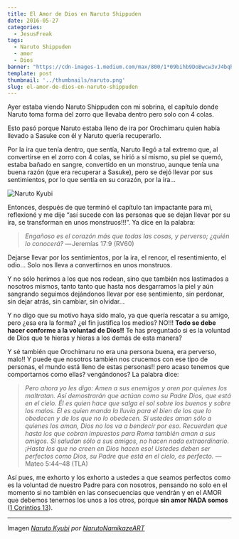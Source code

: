 ```yaml
---
title: El Amor de Dios en Naruto Shippuden
date: 2016-05-27
categories:
  - JesusFreak
tags:
  - Naruto Shippuden
  - amor
  - Dios
banner: "https://cdn-images-1.medium.com/max/800/1*09bihb9DoBwcw3vJ4bqh_Q.png"
template: post
thumbnail: '../thumbnails/naruto.png'
slug: el-amor-de-dios-en-naruto-shippuden
---
```


Ayer estaba viendo Naruto Shippuden con mi sobrina, el capítulo donde Naruto toma forma del zorro que llevaba dentro pero solo con 4 colas.

Esto pasó porque Naruto estaba lleno de ira por Orochimaru quien había llevado a Sasuke con él y Naruto quería recuperarlo.

Por la ira que tenía dentro, que sentía, Naruto llegó a tal extremo que, al convertirse en el zorro con 4 colas, se hirió a sí mismo, su piel se quemó, estaba bañado en sangre, convertido en un monstruo, aunque tenía una buena razón (que era recuperar a Sasuke), pero se dejó llevar por sus sentimientos, por lo que sentía en su corazón, por la ira…

![Naruto Kyubi](https://i.imgur.com/IdtsF8o.png)

Entonces, después de que terminó el capítulo tan impactante para mi, reflexioné y me dije “así sucede con las personas que se dejan llevar por su ira, se transforman en unos monstruos!!!”. Ya dice en la palabra:

> *Engañoso es el corazón más que todas las cosas, y perverso; ¿quién lo conocerá?*
> — Jeremías 17:9 (RV60)

Dejarse llevar por los sentimientos, por la ira, el rencor, el
resentimiento, el odio… Solo nos lleva a convertirnos en unos monstruos.

Y no sólo herimos a los que nos rodean, sino que también nos lastimados a nosotros mismos, tanto tanto que hasta nos desgarramos la piel y aún sangrando seguimos dejándonos llevar por ese sentimiento, sin perdonar, sin dejar atrás, sin cambiar, sin olvidar…

Y no digo que su motivo haya sido malo, ya que quería rescatar a su amigo, pero ¿esa era la forma? ¿el fin justifica los medios? NO!!! **Todo se debe hacer conforme a la voluntad de Dios!!** Te has preguntado si es la voluntad de Dios que te hieras y hieras a los demás de esta manera?

Y sé también que Orochimaru no era una persona buena, era perverso, malo!! Y puede que nosotros también nos crucemos con ese tipo de personas, el mundo está lleno de estas personas!! pero acaso tenemos que comportarnos como ellas? vengándonos? La palabra dice:

> _Pero ahora yo les digo: Amen a sus enemigos y oren por quienes los maltratan. Así demostrarán que actúan como su Padre Dios, que está en el cielo. Él es quien hace que salga el sol sobre los buenos y sobre los malos. Él es quien manda la lluvia para el bien de los que lo obedecen y de los que no lo obedecen. Si ustedes aman sólo a quienes los aman, Dios no los va a bendecir por eso. Recuerden que hasta los que cobran impuestos para Roma también aman a sus amigos. Si saludan sólo a sus amigos, no hacen nada extraordinario. ¡Hasta los que no creen en Dios hacen eso! Ustedes deben ser perfectos como Dios, su Padre que está en el cielo, es perfecto._
> — Mateo 5:44–48 (TLA)

Así pues, me exhorto y los exhorto a ustedes a que seamos perfectos como es la voluntad de nuestro Padre para con nosotros, pensando no solo en el momento si no también en las consecuencias que vendrán y en el AMOR que debemos tenernos los unos a los otros, porque **sin amor NADA somos** ([1 Corintios 13](https://www.biblegateway.com/passage/?search=1+Corintios+13&version=LBLA)).

---

Imagen *[Naruto Kyubi](http://narutonamikazeart.deviantart.com/art/Naruto-Kyubi-280669864) por [NarutoNamikazeART](http://narutonamikazeart.deviantart.com/)*
